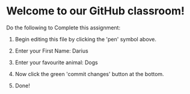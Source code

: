 # Welcome to our GitHub classroom!

Do the following to Complete this assignment:

1. Begin editing this file by clicking the 'pen' symbol above.

2. Enter your First Name: Darius

3. Enter your favourite animal: Dogs

4. Now click the green 'commit changes' button at the bottom.

5. Done!

